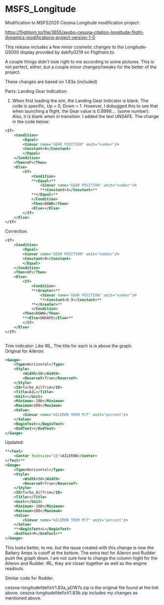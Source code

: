 # MSFS_Longitude
Modification to MSFS2020 Cessna Longitude modification project:


https://flightsim.to/file/3655/asobo-cessna-citation-longitude-flight-dynamics-modifications-project-version-1-0

This release includes a few minor cosmetic changes to the Longitude-G5000 display provided by dakfly0219 on Fligthsim.to.

A couple things didn't look right to me according to some pictures. This is not perfect, either, but a couple minor changes/tweaks for the better of the project.

These changes are based on 1.83a (included)

Parts:
Landing Gear Indication:
1. When first loading the sim, the Landing Gear Indicator is blank.  The code is specific, Up = 0, Down = 1.  However, I dubugged this to see that when launching a flight, the Gear value is 0.9999.... (some number).  Also, it is blank when in transition. I added the text UNSAFE. 
The change in the code below:

```XML 
<If>
	<Condition>
		<Equal>
		<Simvar name="GEAR POSITION" unit="number"/>
		<Constant>0</Constant>
		</Equal>
	</Condition>
	<Then>UP</Then>
	<Else>
		<If>
			<Condition>
			**<Equal>**
				<Simvar name="GEAR POSITION" unit="number"/>
				**<Constant>1</Constant>**
			**</Equal>**
			</Condition>
			<Then>DOWN</Then>
			<Else></Else>
		</If>
	</Else>
</If>
```
            
Correction:
```XML
<If>
	<Condition>
		<Equal>
		<Simvar name="GEAR POSITION" unit="number"/>
		<Constant>0</Constant>
		</Equal>
	</Condition>
	<Then>UP</Then>
	<Else>
		<If>
			<Condition>
			**<Greater>**
				<Simvar name="GEAR POSITION" unit="number"/>
				**<Constant>0.9</Constant>**
			**</Greater>**
			</Condition>
		<Then>DOWN</Then>
		**<Else>UNSAFE</Else>**
		</If>
	</Else>
</If>
            
```
Trim indicator:
Like IRL, The title for each is is above the graph.  
Original for Aileron:
```XML
<Gauge>
	<Type>Horizontal</Type>							
	<Style>
		<Width>50</Width>
		<ReverseY>True</ReverseY>
	</Style>
	<ID>Turbo_AilTrim</ID>
	<Title>AIL</Title>
	<Unit></Unit>
	<Minimum>-100</Minimum>
	<Maximum>100</Maximum>
	<Value>
		<Simvar name="AILERON TRIM PCT" unit="percent"/>
	</Value>
	<BeginText></BeginText>
	<EndText></EndText>
</Gauge>
```
Updated:
```XML
**<Text>
	<Center fontsize="18">AILERON</Center>
</Text>**
<Gauge>
	<Type>Horizontal</Type>							
	<Style>
		<Width>50</Width>
		<ReverseY>True</ReverseY>
	</Style>
	<ID>Turbo_AilTrim</ID>
	<Title></Title>
	<Unit></Unit>
	<Minimum>-100</Minimum>
	<Maximum>100</Maximum>
	<Value>
		<Simvar name="AILERON TRIM PCT" unit="percent"/>
	</Value>
	**<BeginText>L</BeginText>
	<EndText>R</EndText>**
</Gauge>
```
This looks better, to me, but the issue created with this change is now the Battery Amps is cutoff at the bottom.  The extra text for Aileron and Rudder push the graph down.  I am not sure how to change the column hight for the Aileron and Rudder.  IRL, they are closer together as well as the engine readouts.

Similar code for Rudder.

cessna-longitudefdefixV1.83a_pDW7s.zip is the original file found at the link above.
cessna-longitudefdefixV1.83b.zip includes my changes as mentioned above.
